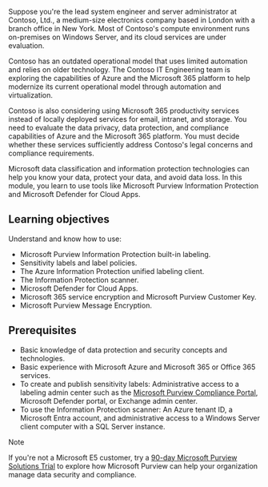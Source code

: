 Suppose you're the lead system engineer and server administrator at Contoso, Ltd., a medium-size electronics company based in London with a branch office in New York. Most of Contoso's compute environment runs on-premises on Windows Server, and its cloud services are under evaluation.

Contoso has an outdated operational model that uses limited automation and relies on older technology. The Contoso IT Engineering team is exploring the capabilities of Azure and the Microsoft 365 platform to help modernize its current operational model through automation and virtualization.

Contoso is also considering using Microsoft 365 productivity services instead of locally deployed services for email, intranet, and storage. You need to evaluate the data privacy, data protection, and compliance capabilities of Azure and the Microsoft 365 platform. You must decide whether these services sufficiently address Contoso's legal concerns and compliance requirements.

Microsoft data classification and information protection technologies can help you know your data, protect your data, and avoid data loss. In this module, you learn to use tools like Microsoft Purview Information Protection and Microsoft Defender for Cloud Apps.

## Learning objectives

Understand and know how to use:

- Microsoft Purview Information Protection built-in labeling.
- Sensitivity labels and label policies.
- The Azure Information Protection unified labeling client.
- The Information Protection scanner.
- Microsoft Defender for Cloud Apps.
- Microsoft 365 service encryption and Microsoft Purview Customer Key.
- Microsoft Purview Message Encryption.

## Prerequisites

- Basic knowledge of data protection and security concepts and technologies.
- Basic experience with Microsoft Azure and Microsoft 365 or Office 365 services.
- To create and publish sensitivity labels: Administrative access to a labeling admin center such as the [Microsoft Purview Compliance Portal](https://compliance.microsoft.com?azure-portal=true), Microsoft Defender portal, or Exchange admin center.
- To use the Information Protection scanner: An Azure tenant ID, a Microsoft Entra account, and administrative access to a Windows Server client computer with a SQL Server instance.

>[!NOTE]
>If you're not a Microsoft E5 customer, try a [90-day Microsoft Purview Solutions Trial](/microsoft-365/compliance/compliance-easy-trials) to explore how Microsoft Purview can help your organization manage data security and compliance.
  
